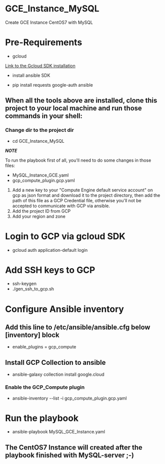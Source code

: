 # GCE_Instance_MySQL
Create GCE Instance CentOS7 with MySQL

# Pre-Requirements

* gcloud

[Link to the Gcloud SDK installation](https://cloud.google.com/sdk/docs/install)

* install ansible SDK

* pip install requests google-auth ansible

## When all the tools above are installed, clone this project to your local machine and run those commands in your shell:

### Change dir to the project dir
* cd GCE_Instance_MySQL

***NOTE***

To run the playbook first of all, you'll need to do some changes in those files:

* MySQL_Instance_GCE.yaml 
* gcp_compute_plugin.gcp.yaml

1. Add a new key to your "Compute Engine default service account" on gcp as json format and download it to the project directory, 
   then add the path of this file as a GCP Credential file, otherwise you'll not be accepted to communicate with GCP via ansible.
3. Add the project ID from GCP
4. Add your region and zone

# Login to GCP via gcloud SDK

* gcloud auth application-default login

# Add SSH keys to GCP

* ssh-keygen
* ./gen_ssh_to_gcp.sh

# Configure Ansible inventory

## Add this line to /etc/ansible/ansible.cfg below [inventory] block

* enable_plugins = gcp_compute

## Install GCP Collection to ansible

* ansible-galaxy collection install google.cloud

### Enable the GCP_Compute plugin

* ansible-inventory --list -i gcp_compute_plugin.gcp.yaml

# Run the playbook

* ansible-playbook MySQL_GCE_Instance.yaml

## The CentOS7 Instance will created after the playbook finished with MySQL-server ;-)
